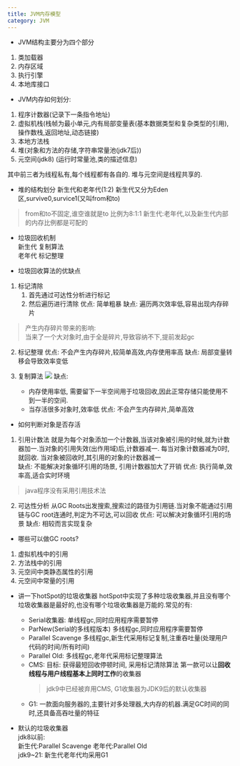 ```yaml
---
title: JVM内存模型
category: JVM
---
```

- JVM结构主要分为四个部分
1. 类加载器
2. 内存区域
3. 执行引擎
4. 本地库接口

- JVM内存如何划分:
1. 程序计数器(记录下一条指令地址)
2. 虚拟机栈(栈帧为最小单元,内有局部变量表(基本数据类型和复杂类型的引用),操作数栈,返回地址,动态链接)
3. 本地方法栈
4. 堆(对象和方法的存储,字符串常量池(jdk7后))
5. 元空间(jdk8) (运行时常量池,类的描述信息)

其中前三者为线程私有,每个线程都有各自的.  堆与元空间是线程共享的.  

- 堆的结构划分
新生代和老年代(1:2)
新生代又分为Eden区,survive0,survice1(又叫from和to)
> from和to不固定,谁空谁就是to
比例为8:1:1
新生代:老年代,以及新生代内部的内存比例都是可配的

- 垃圾回收机制  
新生代 复制算法  
老年代 标记整理  

- 垃圾回收算法的优缺点
1. 标记清除
    1. 首先通过可达性分析进行标记
    2. 然后遍历进行清除
优点: 简单粗暴
缺点: 遍历两次效率低,容易出现内存碎片
> 产生内存碎片带来的影响:   
当来了一个大对象时,由于全是碎片,导致容纳不下,提前发起gc

2. 标记整理
优点: 不会产生内存碎片,较简单高效,内存使用率高
缺点: 局部变量转移会导致效率变低

3. 复制算法
![](https://s2.51cto.com/oss/202203/21/3413e365954f52e4468691303d6aefce186a7f.png)
缺点: 
   - 内存使用率低, 需要留下一半空间用于垃圾回收,因此正常存储只能使用不到一半的空间.
   - 当存活很多对象时,效率低
优点: 不会产生内存碎片,简单高效

- 如何判断对象是否存活
1. 引用计数法
就是为每个对象添加一个计数器,当该对象被引用的时候,就为计数器加一.当对象的引用失效(出作用域)后,计数器减一. 每当对象计数器减为0时,就回收. 当对象被回收时,其引用的对象的计数器减一  
缺点: 不能解决对象循环引用的场景, 引用计数器加大了开销
优点: 执行简单,效率高,适合实时环境
> java程序没有采用引用技术法
2. 可达性分析
从GC Roots出发搜索,搜索过的路径为引用链.当对象不能通过引用链与GC root连通时,判定为不可达,可以回收
优点: 可以解决对象循环引用的场景
缺点: 相较而言实现复杂

- 哪些可以做GC roots?
1. 虚拟机栈中的引用
2. 方法栈中的引用
3. 元空间中类静态属性的引用
4. 元空间中常量的引用

- 讲一下hotSpot的垃圾收集器
hotSpot中实现了多种垃圾收集器,并且没有哪个垃圾收集器是最好的,也没有哪个垃圾收集器是万能的.常见的有:
   - Serial收集器:
        单线程gc,同时应用程序需要暂停
   - ParNew(Serial的多线程版本)
        多线程gc,同时应用程序需要暂停
   - Parallel Scavenge
        多线程gc,新生代采用标记复制,注重吞吐量(处理用户代码的时间/所有时间)
   - Parallel Old:
        多线程gc,老年代采用标记整理算法
   - CMS:
        目标: 获得最短回收停顿时间,
        采用标记清除算法
        第一款可以让**回收线程与用户线程基本上同时工作**的收集器
        > jdk9中已经被弃用CMS, G1收集器为JDK9后的默认收集器
   - G1: 
        一款面向服务器的,主要针对多处理器,大内存的机器.满足GC时间的同时,还具备高吞吐量的特征


- 默认的垃圾收集器  
jdk8以前:  
新生代:Parallel Scavenge  老年代:Parallel Old  
jdk9~21: 新生代老年代均采用G1
